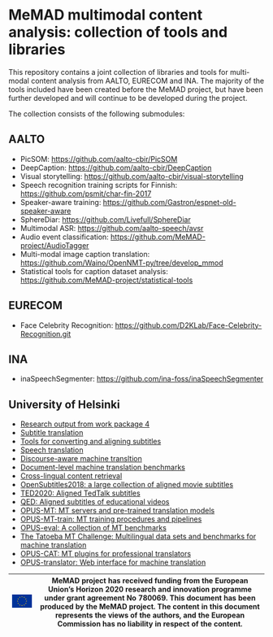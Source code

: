 # MeMAD multimodal content analysis: collection of tools and libraries

This repository contains a joint collection of libraries and tools for
multi-modal content analysis from AALTO, EURECOM and INA. The majority
of the tools included have been created before the MeMAD project, but
have been further developed and will continue to be developed during
the project.

The collection consists of the following submodules:

## AALTO
 * PicSOM: <https://github.com/aalto-cbir/PicSOM>
 * DeepCaption: <https://github.com/aalto-cbir/DeepCaption>
 * Visual storytelling: <https://github.com/aalto-cbir/visual-storytelling>
 * Speech recognition training scripts for Finnish: <https://github.com/psmit/char-fin-2017>
 * Speaker-aware training: <https://github.com/Gastron/espnet-old-speaker-aware>
 * SphereDiar: <https://github.com/Livefull/SphereDiar>
 * Multimodal ASR: <https://github.com/aalto-speech/avsr>
 * Audio event classification: <https://github.com/MeMAD-project/AudioTagger>
 * Multi-modal image caption translation: <https://github.com/Waino/OpenNMT-py/tree/develop_mmod>
 * Statistical tools for caption dataset analysis: <https://github.com/MeMAD-project/statistical-tools>
 
## EURECOM
 * Face Celebrity Recognition: <https://github.com/D2KLab/Face-Celebrity-Recognition.git>

## INA
 * inaSpeechSegmenter: <https://github.com/ina-foss/inaSpeechSegmenter>

## University of Helsinki
 * [Research output from work package 4](https://github.com/MeMAD-project/workpackages)
 * [Subtitle translation](https://github.com/MeMAD-project/subtitle-translation)
 * [Tools for converting and aligning subtitles](https://github.com/MeMAD-project/subalign)
 * [Speech translation](https://github.com/MeMAD-project/speech-translation)
 * [Discourse-aware machine transltion](https://github.com/MeMAD-project/doclevel-translation)
 * [Document-level machine translation benchmarks](https://zenodo.org/record/3525366)
 * [Cross-lingual content retrieval](https://github.com/MeMAD-project/cross-lingual-retrieval)
 * [OpenSubtitles2018: a large collection of aligned movie subtitles](http://opus.nlpl.eu/OpenSubtitles-v2018.php)
 * [TED2020: Aligned TedTalk subtitles](http://opus.nlpl.eu/TED2020.php)
 * [QED: Aligned subtitles of educational videos](http://opus.nlpl.eu/QED.php)
 * [OPUS-MT: MT servers and pre-trained translation models](https://github.com/MeMAD-project/Opus-MT)
 * [OPUS-MT-train: MT training procedures and pipelines](https://github.com/MeMAD-project/OPUS-MT-train)
 * [OPUS-eval: A collection of MT benchmarks](https://github.com/MeMAD-project/OPUS-MT-eval)
 * [The Tatoeba MT Challenge: Multilingual data sets and benchmarks for machine translation](https://github.com//MeMAD-project/Tatoeba-Challenge)
 * [OPUS-CAT: MT plugins for professional translators](https://github.com/MeMAD-project/OPUS-CAT)
 * [OPUS-translator: Web interface for machine translation](https://github.com/MeMAD-project/OPUS-translator)
  

![EU emblem](euflag.png)                         | MeMAD project has received funding from the European Union’s Horizon 2020 research and innovation programme under grant agreement No 780069. This document has been produced by the MeMAD project. The content in this document represents the views of the authors, and the European Commission has no liability in respect of the content.
------------------------------------------------ | --------------------------------------------------------------------------------------------------------------------------------------------------------------------------------------------------------------------------------------------------------------------------------------------------------------------------------------------

